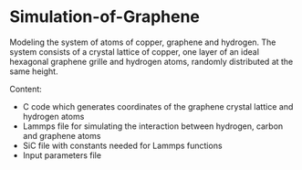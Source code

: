 # Simulation-of-Graphene
 Modeling the system of atoms of copper, graphene and hydrogen. The system consists of a crystal lattice of copper, one layer of an ideal hexagonal graphene grille and hydrogen atoms, randomly distributed at the same height.
 
 Content:
 
 - C code which generates coordinates of the graphene crystal lattice and hydrogen atoms
 - Lammps file for simulating the interaction between hydrogen, carbon and graphene atoms
 - SiC file with constants needed for Lammps functions
 - Input parameters file
 
